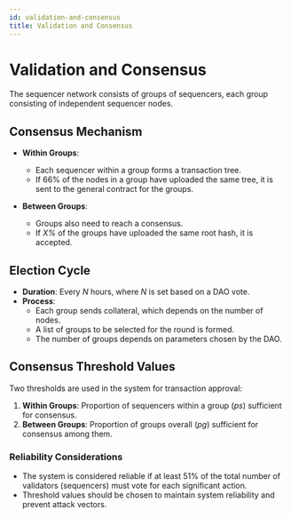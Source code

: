 ```yaml
---
id: validation-and-consensus
title: Validation and Consensus
---
```


# Validation and Consensus

The sequencer network consists of groups of sequencers, each group consisting of independent sequencer nodes.

## Consensus Mechanism

- **Within Groups**:
  - Each sequencer within a group forms a transaction tree.
  - If 66% of the nodes in a group have uploaded the same tree, it is sent to the general contract for the groups.

- **Between Groups**:
  - Groups also need to reach a consensus.
  - If *X%* of the groups have uploaded the same root hash, it is accepted.

## Election Cycle

- **Duration**: Every *N* hours, where *N* is set based on a DAO vote.
- **Process**:
  - Each group sends collateral, which depends on the number of nodes.
  - A list of groups to be selected for the round is formed.
  - The number of groups depends on parameters chosen by the DAO.

## Consensus Threshold Values

Two thresholds are used in the system for transaction approval:

1. **Within Groups**: Proportion of sequencers within a group (*ps*) sufficient for consensus.
2. **Between Groups**: Proportion of groups overall (*pg*) sufficient for consensus among them.

### Reliability Considerations

- The system is considered reliable if at least 51% of the total number of validators (sequencers) must vote for each significant action.
- Threshold values should be chosen to maintain system reliability and prevent attack vectors.

